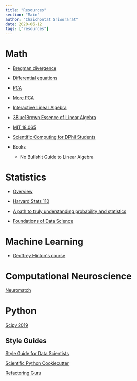 ```yaml
---
title: "Resources"
section: "Main"
author: "Chaichontat Sriworarat"
date: 2020-06-12
tags: ["resources"]
---
```


# Math

* [Bregman divergence](http://mark.reid.name/blog/meet-the-bregman-divergences.html)

* [Differential equations](https://www.jirka.org/diffyqs/)

* [PCA](https://stats.stackexchange.com/questions/217995/what-is-an-intuitive-explanation-for-how-pca-turns-from-a-geometric-problem-wit)

* [More PCA](https://stats.stackexchange.com/questions/10251/what-is-the-objective-function-of-pca/10256#10256)

* [Interactive Linear Algebra](https://textbooks.math.gatech.edu/ila/)

* [3Blue1Brown Essence of Linear Algebra](https://www.youtube.com/watch?v=fNk_zzaMoSs&list=PLZHQObOWTQDPD3MizzM2xVFitgF8hE_ab)

* [MIT 18.065](https://www.youtube.com/playlist?list=PLUl4u3cNGP63oMNUHXqIUcrkS2PivhN3k)

* [Scientific Computing for DPhil Students](http://podcasts.ox.ac.uk/series/scientific-computing-dphil-students)

* Books
  * No Bullshit Guide to Linear Algebra


# Statistics
* [Overview](https://statsthinking21.github.io/statsthinking21-core-site/doing-reproducible-research.html)

* [Harvard Stats 110](https://www.youtube.com/playlist?list=PL2SOU6wwxB0uwwH80KTQ6ht66KWxbzTIo)

* [A path to truly understanding probability and statistics](https://math.stackexchange.com/questions/436415/a-path-to-truly-understanding-probability-and-statistics)

* [Foundations of Data Science](https://www.microsoft.com/en-us/research/publication/foundations-of-data-science-2/)


# Machine Learning
* [Geoffrey Hinton's course](https://www.youtube.com/playlist?list=PLoRl3Ht4JOcdU872GhiYWf6jwrk_SNhz9)


# Computational Neuroscience
[Neuromatch](https://github.com/NeuromatchAcademy/precourse)


# Python
[Scipy 2019](https://www.youtube.com/playlist?list=PLYx7XA2nY5GcDQblpQ_M1V3PQPoLWiDAC)

## Style Guides
[Style Guide for Data Scientists](https://columbia-applied-data-science.github.io/pages/lowclass-python-style-guide.html)

[Scientific Python Cookiecutter](https://nsls-ii.github.io/scientific-python-cookiecutter/guiding-design-principles.html#)

[Refactoring Guru](https://refactoring.guru/design-patterns)

